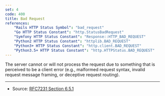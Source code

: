 ```yaml
---
set: 4
code: 400
title: Bad Request
references:
    "Rails HTTP Status Symbol": "bad_request"
    "Go HTTP Status Constant": "http.StatusBadRequest"
    "Symfony HTTP Status Constant": "Response::HTTP_BAD_REQUEST"
    "Python2 HTTP Status Constant": "httplib.BAD_REQUEST"
    "Python3+ HTTP Status Constant": "http.client.BAD_REQUEST"
    "Python3.5+ HTTP Status Constant": "http.HTTPStatus.BAD_REQUEST"
---
```


The server cannot or will not process the request due to something that is perceived to be a client error (e.g., malformed request syntax, invalid request message framing, or deceptive request routing).

---

* Source: [RFC7231 Section 6.5.1][1]

[1]: <http://tools.ietf.org/html/rfc7231#section-6.5.1>
